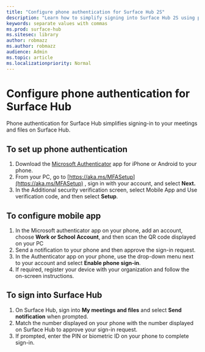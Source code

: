 ```yaml
---
title: "Configure phone authentication for Surface Hub 2S"
description: "Learn how to simplify signing into Surface Hub 2S using phone authentication."
keywords: separate values with commas
ms.prod: surface-hub
ms.sitesec: library
author: robmazz
ms.author: robmazz
audience: Admin
ms.topic: article
ms.localizationpriority: Normal
---
```


# Configure phone authentication for Surface Hub

Phone authentication for Surface Hub simplifies signing-in to your meetings and files on Surface Hub.

## To set up phone authentication

1. Download the [Microsoft Authenticator](https://www.microsoft.com/en-us/account/authenticator) app for iPhone or Android to your phone.
2. From your PC, go to [https://aka.ms/MFASetup](https://aka.ms/MFASetup) , sign in with your account, and select **Next.**
3. In the Additional security verification screen, select Mobile App and Use verification code, and then select **Setup**.

## To configure mobile app

1. In the Microsoft authenticator app on your phone, add an account, choose **Work or School Account**, and then scan the QR code displayed on your PC
2. Send a notification to your phone and then approve the sign-in request.
3. In the Authenticator app on your phone, use the drop-down menu next to your account and select **Enable phone sign-in**.
4. If required, register your device with your organization and follow the on-screen instructions.

## To sign into Surface Hub

1. On Surface Hub, sign into **My meetings and files** and select **Send notification** when prompted.
2. Match the number displayed on your phone with the number displayed on Surface Hub to approve your sign-in request.
3. If prompted, enter the PIN or biometric ID on your phone to complete sign-in.

